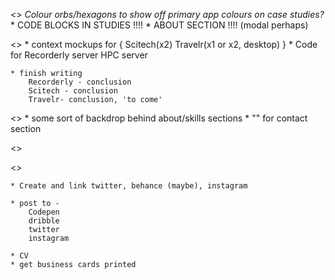 <<IDEAS>>
    *Colour orbs/hexagons to show off primary app colours on case studies?*
    * CODE BLOCKS IN STUDIES !!!!
    * ABOUT SECTION !!!! (modal perhaps)

<<STUDY>>
    * context mockups for {
        Scitech(x2)
        Travelr(x1 or x2, desktop)
    }
    * Code for 
        Recorderly server
        HPC server

    * finish writing
        Recorderly - conclusion
        Scitech - conclusion
        Travelr- conclusion, 'to come'
<<STYL>>
    * some sort of backdrop behind about/skills sections
    * "" for contact section

<<BUGS>>



<<Left for submission>>

    * Create and link twitter, behance (maybe), instagram

    * post to - 
        Codepen
        dribble
        twitter
        instagram
    
    * CV
    * get business cards printed